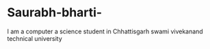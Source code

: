 # Saurabh-bharti-
I am a computer a science student in Chhattisgarh swami vivekanand technical  university 
